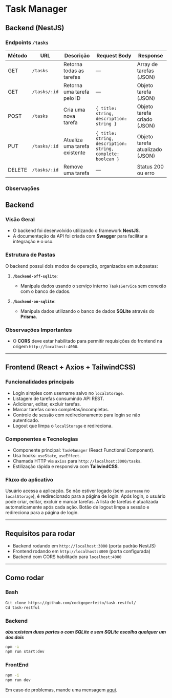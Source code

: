 # Task Manager

## Backend (NestJS)

### Endpoints `/tasks`

| Método | URL           | Descrição                     | Request Body                             | Response                     |
|--------|---------------|-------------------------------|----------------------------------------|------------------------------|
| GET    | `/tasks`      | Retorna todas as tarefas       | —                                      | Array de tarefas (JSON)       |
| GET    | `/tasks/:id`  | Retorna uma tarefa pelo ID     | —                                      | Objeto tarefa (JSON)          |
| POST   | `/tasks`      | Cria uma nova tarefa           | `{ title: string, description: string }` | Objeto tarefa criado (JSON)   |
| PUT    | `/tasks/:id`  | Atualiza uma tarefa existente  | `{ title: string, description: string, complete: boolean }` | Objeto tarefa atualizado (JSON) |
| DELETE | `/tasks/:id`  | Remove uma tarefa              | —                                      | Status 200 ou erro            |

### Observações

## Backend

### Visão Geral

- O backend foi desenvolvido utilizando o framework **NestJS**.
- A documentação da API foi criada com **Swagger** para facilitar a integração e o uso.

### Estrutura de Pastas

O backend possui dois modos de operação, organizados em subpastas:

1. **`/backend-off-sqlite`**:
   - Manipula dados usando o serviço interno `TasksService` sem conexão com o banco de dados.


2. **`/backend-on-sqlite`**:
   - Manipula dados utilizando o banco de dados **SQLite** através do **Prisma**.

### Observações Importantes

- O **CORS** deve estar habilitado para permitir requisições do frontend na origem `http://localhost:4000`.


---

## Frontend (React + Axios + TailwindCSS)

### Funcionalidades principais

- Login simples com username salvo no `localStorage`.
- Listagem de tarefas consumindo API REST.
- Adicionar, editar, excluir tarefas.
- Marcar tarefas como completas/incompletas.
- Controle de sessão com redirecionamento para login se não autenticado.
- Logout que limpa o `localStorage` e redireciona.

### Componentes e Tecnologias

- Componente principal: `TaskManager` (React Functional Component).
- Usa hooks: `useState`, `useEffect`.
- Chamada HTTP via `axios` para `http://localhost:3000/tasks`.
- Estilização rápida e responsiva com **TailwindCSS**.

### Fluxo do aplicativo

 Usuário acessa a aplicação. Se não estiver logado (sem `username` no `localStorage`), é redirecionado para a página de login.
 Após login, o usuário pode criar, editar, excluir e marcar tarefas.
 A lista de tarefas é atualizada automaticamente após cada ação.
 Botão de logout limpa a sessão e redireciona para a página de login.

---

## Requisitos para rodar

- Backend rodando em `http://localhost:3000` (porta padrão NestJS)
- Frontend rodando em `http://localhost:4000` (porta configurada)
- Backend com CORS habilitado para `localhost:4000`

---

## Como rodar

### Bash

```bash
Git clone https://github.com/codigoperfeito/task-restful/
Cd task-restful
```

### Backend

***obs:existem duas partes o com SQLite e sem SQLite escolha qualquer um dos dois***

```bash
npm -i
npm run start:dev
```

### FrontEnd

```bash
npm -i
npm run dev
```

Em caso de problemas, mande uma mensagem [aqui](https://www.codigoperfeito.com.br).



